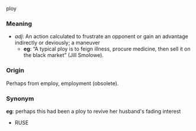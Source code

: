 ploy
### Meaning
+ _adj_: An action calculated to frustrate an opponent or gain an advantage indirectly or deviously; a maneuver
    + __eg__: “A typical ploy is to feign illness, procure medicine, then sell it on the black market” (Jill Smolowe).

### Origin

Perhaps from employ, employment (obsolete).

### Synonym

__eg__: perhaps this had been a ploy to revive her husband's fading interest

+ RUSE


